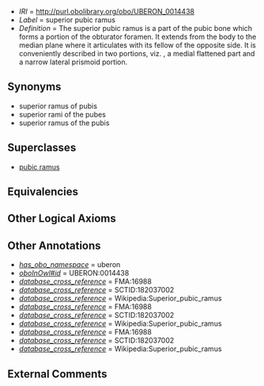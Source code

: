  * *IRI* = http://purl.obolibrary.org/obo/UBERON_0014438
 * *Label* = superior pubic ramus
 * *Definition* = The superior pubic ramus is a part of the pubic bone which forms a portion of the obturator foramen. It extends from the body to the median plane where it articulates with its fellow of the opposite side. It is conveniently described in two portions, viz. , a medial flattened part and a narrow lateral prismoid portion.

## Synonyms

 * superior ramus of pubis
 * superior rami of the pubes
 * superior ramus of the pubis

## Superclasses

 * [pubic ramus](../../UBERON/44/UBERON_0014444.md)

## Equivalencies


## Other Logical Axioms


## Other Annotations

 * *[has_obo_namespace](../../ce/oboInOwl#hasOBONamespace.md)* = uberon
 * *[oboInOwl#id](../../id/oboInOwl#id.md)* = UBERON:0014438
 * *[database_cross_reference](../../ef/oboInOwl#hasDbXref.md)* = FMA:16988
 * *[database_cross_reference](../../ef/oboInOwl#hasDbXref.md)* = SCTID:182037002
 * *[database_cross_reference](../../ef/oboInOwl#hasDbXref.md)* = Wikipedia:Superior_pubic_ramus
 * *[database_cross_reference](../../ef/oboInOwl#hasDbXref.md)* = FMA:16988
 * *[database_cross_reference](../../ef/oboInOwl#hasDbXref.md)* = SCTID:182037002
 * *[database_cross_reference](../../ef/oboInOwl#hasDbXref.md)* = Wikipedia:Superior_pubic_ramus
 * *[database_cross_reference](../../ef/oboInOwl#hasDbXref.md)* = FMA:16988
 * *[database_cross_reference](../../ef/oboInOwl#hasDbXref.md)* = SCTID:182037002
 * *[database_cross_reference](../../ef/oboInOwl#hasDbXref.md)* = Wikipedia:Superior_pubic_ramus

## External Comments

